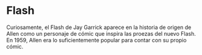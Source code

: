 # Flash 
Curiosamente, el Flash de Jay Garrick aparece en la historia de origen de Allen como un personaje de cómic que inspira las proezas del nuevo Flash. En 1959, Allen era lo suficientemente popular para contar con su propio cómic.
